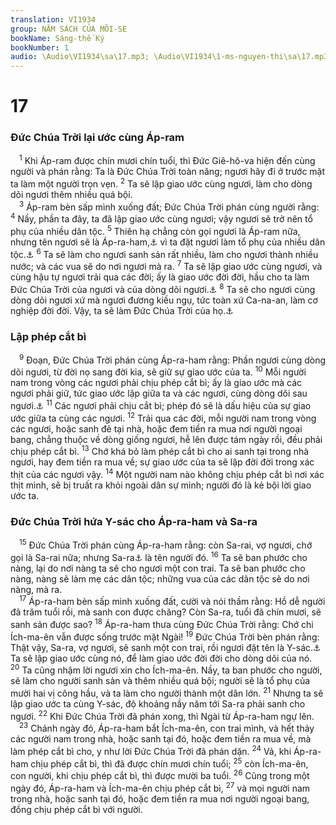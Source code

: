 ```yaml
---
translation: VI1934
group: NĂM SÁCH CỦA MÔI-SE
bookName: Sáng-thế Ký 
bookNumber: 1
audio: \Audio\VI1934\sa\17.mp3; \Audio\VI1934\1-ms-nguyen-thi\sa\17.mp3
---
```


<div class="title"><h1>17</h1><h3>Đức Chúa Trời lại ước cùng Áp-ram</h3></div>
<span class="verse sa_17_1"> <sup>1</sup> Khi Áp-ram được chín mươi chín tuổi, thì Đức Giê-hô-va hiện đến cùng người và phán rằng: Ta là Đức Chúa Trời toàn năng; ngươi hãy đi ở trước mặt ta làm một người trọn vẹn. </span>
<span class="verse sa_17_2"><sup>2</sup> Ta sẽ lập giao ước cùng ngươi, làm cho dòng dõi ngươi thêm nhiều quá bội. <br/></span>
<span class="verse sa_17_3"> <sup>3</sup> Áp-ram bèn sấp mình xuống đất; Đức Chúa Trời phán cùng người rằng: </span>
<span class="verse sa_17_4"><sup>4</sup> Nầy, phần ta đây, ta đã lập giao ước cùng ngươi; vậy ngươi sẽ trở nên tổ phụ của nhiều dân tộc. </span>
<span class="verse sa_17_5"><sup>5</sup> Thiên hạ chẳng còn gọi ngươi là Áp-ram nữa, nhưng tên ngươi sẽ là Áp-ra-ham,<a data-toggle="tooltip" data-placement="bottom" title="Áp-ra-ham nghĩa là cha của nhiều Dan tộc; còn Áp-ram nghĩa là cha cao quí">⚓</a> vì ta đặt ngươi làm tổ phụ của nhiều dân tộc.<a data-toggle="tooltip" data-placement="bottom" title="Ro 4:17">⚓</a></span>
<span class="verse sa_17_6"><sup>6</sup> Ta sẽ làm cho ngươi sanh sản rất nhiều, làm cho ngươi thành nhiều nước; và các vua sẽ do nơi ngươi mà ra. </span>
<span class="verse sa_17_7"><sup>7</sup> Ta sẽ lập giao ước cùng ngươi, và cùng hậu tự ngươi trải qua các đời; ấy là giao ước đời đời, hầu cho ta làm Đức Chúa Trời của ngươi và của dòng dõi ngươi.<a data-toggle="tooltip" data-placement="bottom" title="Lu 1:55">⚓</a></span>
<span class="verse sa_17_8"><sup>8</sup> Ta sẽ cho ngươi cùng dòng dõi ngươi xứ mà ngươi đương kiều ngụ, tức toàn xứ Ca-na-an, làm cơ nghiệp đời đời. Vậy, ta sẽ làm Đức Chúa Trời của họ.<a data-toggle="tooltip" data-placement="bottom" title="Cong 7:5">⚓</a><br/></span>
<div class="title"><h3>Lập phép cắt bì</h3></div>
<span class="verse sa_17_9"> <sup>9</sup> Đoạn, Đức Chúa Trời phán cùng Áp-ra-ham rằng: Phần ngươi cùng dòng dõi ngươi, từ đời nọ sang đời kia, sẽ giữ sự giao ước của ta. </span>
<span class="verse sa_17_10"><sup>10</sup> Mỗi người nam trong vòng các ngươi phải chịu phép cắt bì; ấy là giao ước mà các ngươi phải giữ, tức giao ước lập giữa ta và các ngươi, cùng dòng dõi sau ngươi.<a data-toggle="tooltip" data-placement="bottom" title="Cong 7:8; Ro 4:11">⚓</a></span>
<span class="verse sa_17_11"><sup>11</sup> Các ngươi phải chịu cắt bì; phép đó sẽ là dấu hiệu của sự giao ước giữa ta cùng các ngươi. </span>
<span class="verse sa_17_12"><sup>12</sup> Trải qua các đời, mỗi người nam trong vòng các ngươi, hoặc sanh đẻ tại nhà, hoặc đem tiền ra mua nơi người ngoại bang, chẳng thuộc về dòng giống ngươi, hễ lên được tám ngày rồi, đều phải chịu phép cắt bì. </span>
<span class="verse sa_17_13"><sup>13</sup> Chớ khá bỏ làm phép cắt bì cho ai sanh tại trong nhà ngươi, hay đem tiền ra mua về; sự giao ước của ta sẽ lập đời đời trong xác thịt của các ngươi vậy. </span>
<span class="verse sa_17_14"><sup>14</sup> Một người nam nào không chịu phép cắt bì nơi xác thịt mình, sẽ bị truất ra khỏi ngoài dân sự mình; người đó là kẻ bội lời giao ước ta. <br/></span>
<div class="title"><h3>Đức Chúa Trời hứa Y-sác cho Áp-ra-ham và Sa-ra</h3></div>
<span class="verse sa_17_15"> <sup>15</sup> Đức Chúa Trời phán cùng Áp-ra-ham rằng: còn Sa-rai, vợ ngươi, chớ gọi là Sa-rai nữa; nhưng Sa-ra<a data-toggle="tooltip" data-placement="bottom" title="Sa-ra nghĩa là Cong chúa">⚓</a> là tên người đó. </span>
<span class="verse sa_17_16"><sup>16</sup> Ta sẽ ban phước cho nàng, lại do nơi nàng ta sẽ cho ngươi một con trai. Ta sẽ ban phước cho nàng, nàng sẽ làm mẹ các dân tộc; những vua của các dân tộc sẽ do nơi nàng, mà ra. <br/></span>
<span class="verse sa_17_17"> <sup>17</sup> Áp-ra-ham bèn sấp mình xuống đất, cười và nói thầm rằng: Hồ dễ người đã trăm tuổi rồi, mà sanh con được chăng? Còn Sa-ra, tuổi đã chín mươi, sẽ sanh sản được sao? </span>
<span class="verse sa_17_18"><sup>18</sup> Áp-ra-ham thưa cùng Đức Chúa Trời rằng: Chớ chi Ích-ma-ên vẫn được sống trước mặt Ngài! </span>
<span class="verse sa_17_19"><sup>19</sup> Đức Chúa Trời bèn phán rằng: Thật vậy, Sa-ra, vợ ngươi, sẽ sanh một con trai, rồi ngươi đặt tên là Y-sác.<a data-toggle="tooltip" data-placement="bottom" title="Y-sác nghĩa là cười">⚓</a> Ta sẽ lập giao ước cùng nó, để làm giao ước đời đời cho dòng dõi của nó. </span>
<span class="verse sa_17_20"><sup>20</sup> Ta cũng nhậm lời ngươi xin cho Ích-ma-ên. Nầy, ta ban phước cho người, sẽ làm cho người sanh sản và thêm nhiều quá bội; người sẽ là tổ phụ của mười hai vị công hầu, và ta làm cho người thành một dân lớn. </span>
<span class="verse sa_17_21"><sup>21</sup> Nhưng ta sẽ lập giao ước ta cùng Y-sác, độ khoảng nầy năm tới Sa-ra phải sanh cho ngươi. </span>
<span class="verse sa_17_22"><sup>22</sup> Khi Đức Chúa Trời đã phán xong, thì Ngài từ Áp-ra-ham ngự lên. <br/></span>
<span class="verse sa_17_23"> <sup>23</sup> Chánh ngày đó, Áp-ra-ham bắt Ích-ma-ên, con trai mình, và hết thảy các người nam trong nhà, hoặc sanh tại đó, hoặc đem tiền ra mua về, mà làm phép cắt bì cho, y như lời Đức Chúa Trời đã phán dặn. </span>
<span class="verse sa_17_24"><sup>24</sup> Vả, khi Áp-ra-ham chịu phép cắt bì, thì đã được chín mươi chín tuổi; </span>
<span class="verse sa_17_25"><sup>25</sup> còn Ích-ma-ên, con người, khi chịu phép cắt bì, thì được mười ba tuổi. </span>
<span class="verse sa_17_26"><sup>26</sup> Cũng trong một ngày đó, Áp-ra-ham và Ích-ma-ên chịu phép cắt bì, </span>
<span class="verse sa_17_27"><sup>27</sup> và mọi người nam trong nhà, hoặc sanh tại đó, hoặc đem tiền ra mua nơi người ngoại bang, đồng chịu phép cắt bì với người. <br/></span>
